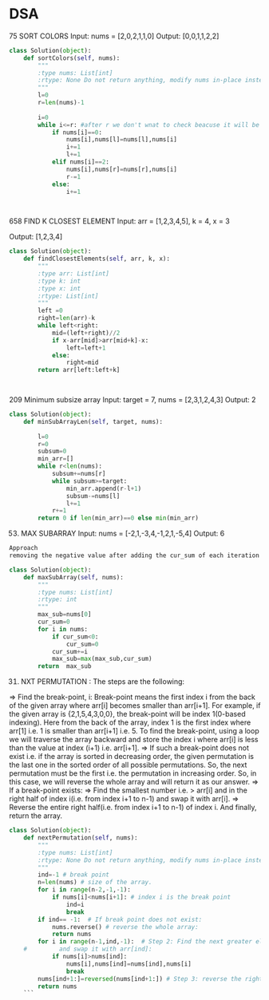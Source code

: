 # DSA
75 SORT COLORS
Input: nums = [2,0,2,1,1,0]
Output: [0,0,1,1,2,2]
``` Python 
class Solution(object):
    def sortColors(self, nums):
        """
        :type nums: List[int]
        :rtype: None Do not return anything, modify nums in-place instead.
        """
        l=0
        r=len(nums)-1
        
        i=0
        while i<=r: #after r we don't wnat to check beacuse it will be sorted 
            if nums[i]==0:
                nums[i],nums[l]=nums[l],nums[i] 
                i+=1
                l+=1
            elif nums[i]==2:
                nums[i],nums[r]=nums[r],nums[i]
                r-=1
            else:
                i+=1

            
```
658 FIND K CLOSEST ELEMENT
Input: arr = [1,2,3,4,5], k = 4, x = 3

Output: [1,2,3,4]
```python
class Solution(object):
    def findClosestElements(self, arr, k, x):
        """
        :type arr: List[int]
        :type k: int
        :type x: int
        :rtype: List[int]
        """
        left =0
        right=len(arr)-k
        while left<right:
            mid=(left+right)//2
            if x-arr[mid]>arr[mid+k]-x:
                left=left+1
            else:
                right=mid
        return arr[left:left+k]

            
```
209 Minimum subsize array
Input: target = 7, nums = [2,3,1,2,4,3]
Output: 2
``` python
class Solution(object):
    def minSubArrayLen(self, target, nums):
       
        l=0
        r=0
        subsum=0
        min_arr=[]
        while r<len(nums):
            subsum+=nums[r]
            while subsum>=target:
                min_arr.append(r-l+1)
                subsum-=nums[l]
                l+=1
            r+=1
        return 0 if len(min_arr)==0 else min(min_arr)
```
53. MAX SUBARRAY
Input: nums = [-2,1,-3,4,-1,2,1,-5,4]
Output: 6
```python
Approach
removing the negative value after adding the cur_sum of each iteration if the cur_sum in not <0 then we will find the max of cur_sum and max_sub

class Solution(object):
    def maxSubArray(self, nums):
        """
        :type nums: List[int]
        :rtype: int
        """
        max_sub=nums[0]
        cur_sum=0
        for i in nums:
            if cur_sum<0:
                cur_sum=0
            cur_sum+=i
            max_sub=max(max_sub,cur_sum)
        return  max_sub

```
31. NXT PERMUTATION :
The steps are the following:

=> Find the break-point, i: Break-point means the first index i from the back of the given array where arr[i] becomes smaller than arr[i+1].
For example, if the given array is {2,1,5,4,3,0,0}, the break-point will be index 1(0-based indexing). Here from the back of the array, index 1 is the first index where arr[1] i.e. 1 is smaller than arr[i+1] i.e. 5.
To find the break-point, using a loop we will traverse the array backward and store the index i where arr[i] is less than the value at index (i+1) i.e. arr[i+1].
=> If such a break-point does not exist i.e. if the array is sorted in decreasing order, the given permutation is the last one in the sorted order of all possible permutations. So, the next permutation must be the first i.e. the permutation in increasing order.
So, in this case, we will reverse the whole array and will return it as our answer.
=> If a break-point exists:
=> Find the smallest number i.e. > arr[i] and in the right half of index i(i.e. from index i+1 to n-1) and swap it with arr[i].
=> Reverse the entire right half(i.e. from index i+1 to n-1) of index i. And finally, return the array.
``` python
class Solution(object):
    def nextPermutation(self, nums):
        """
        :type nums: List[int]
        :rtype: None Do not return anything, modify nums in-place instead.
        """
        ind=-1 # break point
        n=len(nums) # size of the array.
        for i in range(n-2,-1,-1):
            if nums[i]<nums[i+1]: # index i is the break point
                ind=i
                break
        if ind== -1:  # If break point does not exist:
            nums.reverse() # reverse the whole array:
            return nums
        for i in range(n-1,ind,-1):  # Step 2: Find the next greater element
    #         and swap it with arr[ind]:
            if nums[i]>nums[ind]:
                nums[i],nums[ind]=nums[ind],nums[i]
                break
        nums[ind+1:]=reversed(nums[ind+1:]) # Step 3: reverse the right half:
        return nums
    ```
